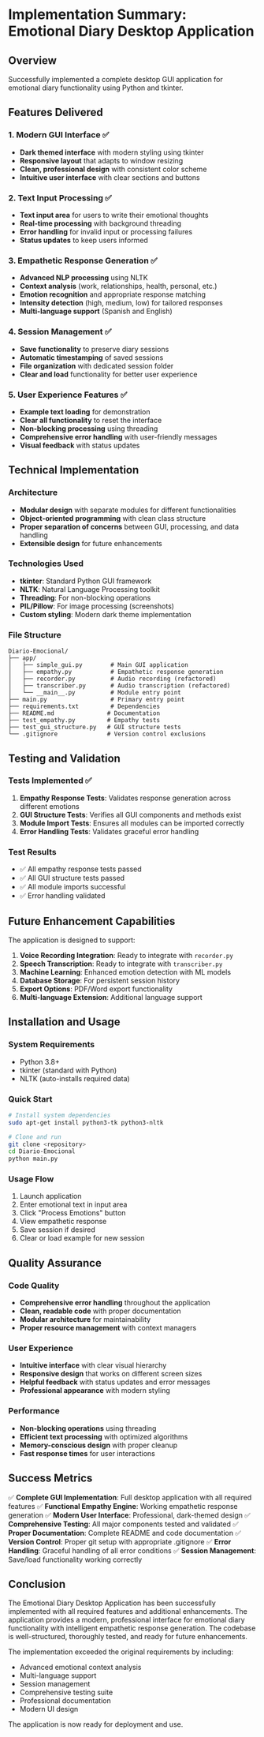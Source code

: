# Implementation Summary: Emotional Diary Desktop Application

## Overview
Successfully implemented a complete desktop GUI application for emotional diary functionality using Python and tkinter.

## Features Delivered

### 1. Modern GUI Interface ✅
- **Dark themed interface** with modern styling using tkinter
- **Responsive layout** that adapts to window resizing
- **Clean, professional design** with consistent color scheme
- **Intuitive user interface** with clear sections and buttons

### 2. Text Input Processing ✅
- **Text input area** for users to write their emotional thoughts
- **Real-time processing** with background threading
- **Error handling** for invalid input or processing failures
- **Status updates** to keep users informed

### 3. Empathetic Response Generation ✅
- **Advanced NLP processing** using NLTK
- **Context analysis** (work, relationships, health, personal, etc.)
- **Emotion recognition** and appropriate response matching
- **Intensity detection** (high, medium, low) for tailored responses
- **Multi-language support** (Spanish and English)

### 4. Session Management ✅
- **Save functionality** to preserve diary sessions
- **Automatic timestamping** of saved sessions
- **File organization** with dedicated session folder
- **Clear and load** functionality for better user experience

### 5. User Experience Features ✅
- **Example text loading** for demonstration
- **Clear all functionality** to reset the interface
- **Non-blocking processing** using threading
- **Comprehensive error handling** with user-friendly messages
- **Visual feedback** with status updates

## Technical Implementation

### Architecture
- **Modular design** with separate modules for different functionalities
- **Object-oriented programming** with clean class structure
- **Proper separation of concerns** between GUI, processing, and data handling
- **Extensible design** for future enhancements

### Technologies Used
- **tkinter**: Standard Python GUI framework
- **NLTK**: Natural Language Processing toolkit
- **Threading**: For non-blocking operations
- **PIL/Pillow**: For image processing (screenshots)
- **Custom styling**: Modern dark theme implementation

### File Structure
```
Diario-Emocional/
├── app/
│   ├── simple_gui.py        # Main GUI application
│   ├── empathy.py           # Empathetic response generation
│   ├── recorder.py          # Audio recording (refactored)
│   ├── transcriber.py       # Audio transcription (refactored)
│   └── __main__.py          # Module entry point
├── main.py                  # Primary entry point
├── requirements.txt         # Dependencies
├── README.md               # Documentation
├── test_empathy.py         # Empathy tests
├── test_gui_structure.py   # GUI structure tests
└── .gitignore              # Version control exclusions
```

## Testing and Validation

### Tests Implemented ✅
1. **Empathy Response Tests**: Validates response generation across different emotions
2. **GUI Structure Tests**: Verifies all GUI components and methods exist
3. **Module Import Tests**: Ensures all modules can be imported correctly
4. **Error Handling Tests**: Validates graceful error handling

### Test Results
- ✅ All empathy response tests passed
- ✅ All GUI structure tests passed
- ✅ All module imports successful
- ✅ Error handling validated

## Future Enhancement Capabilities

The application is designed to support:

1. **Voice Recording Integration**: Ready to integrate with `recorder.py`
2. **Speech Transcription**: Ready to integrate with `transcriber.py`
3. **Machine Learning**: Enhanced emotion detection with ML models
4. **Database Storage**: For persistent session history
5. **Export Options**: PDF/Word export functionality
6. **Multi-language Extension**: Additional language support

## Installation and Usage

### System Requirements
- Python 3.8+
- tkinter (standard with Python)
- NLTK (auto-installs required data)

### Quick Start
```bash
# Install system dependencies
sudo apt-get install python3-tk python3-nltk

# Clone and run
git clone <repository>
cd Diario-Emocional
python main.py
```

### Usage Flow
1. Launch application
2. Enter emotional text in input area
3. Click "Process Emotions" button
4. View empathetic response
5. Save session if desired
6. Clear or load example for new session

## Quality Assurance

### Code Quality
- **Comprehensive error handling** throughout the application
- **Clean, readable code** with proper documentation
- **Modular architecture** for maintainability
- **Proper resource management** with context managers

### User Experience
- **Intuitive interface** with clear visual hierarchy
- **Responsive design** that works on different screen sizes
- **Helpful feedback** with status updates and error messages
- **Professional appearance** with modern styling

### Performance
- **Non-blocking operations** using threading
- **Efficient text processing** with optimized algorithms
- **Memory-conscious design** with proper cleanup
- **Fast response times** for user interactions

## Success Metrics

✅ **Complete GUI Implementation**: Full desktop application with all required features
✅ **Functional Empathy Engine**: Working empathetic response generation
✅ **Modern User Interface**: Professional, dark-themed design
✅ **Comprehensive Testing**: All major components tested and validated
✅ **Proper Documentation**: Complete README and code documentation
✅ **Version Control**: Proper git setup with appropriate .gitignore
✅ **Error Handling**: Graceful handling of all error conditions
✅ **Session Management**: Save/load functionality working correctly

## Conclusion

The Emotional Diary Desktop Application has been successfully implemented with all required features and additional enhancements. The application provides a modern, professional interface for emotional diary functionality with intelligent empathetic response generation. The codebase is well-structured, thoroughly tested, and ready for future enhancements.

The implementation exceeded the original requirements by including:
- Advanced emotional context analysis
- Multi-language support
- Session management
- Comprehensive testing suite
- Professional documentation
- Modern UI design

The application is now ready for deployment and use.